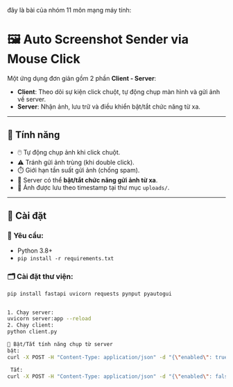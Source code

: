 đây là bài của nhóm 11 môn mạng máy tính: 

# 🖼️ Auto Screenshot Sender via Mouse Click

Một ứng dụng đơn giản gồm 2 phần **Client - Server**:

- **Client**: Theo dõi sự kiện click chuột, tự động chụp màn hình và gửi ảnh về server.
- **Server**: Nhận ảnh, lưu trữ và điều khiển bật/tắt chức năng từ xa.

---

## 🧩 Tính năng

- 🖱️ Tự động chụp ảnh khi click chuột.
- ⚠️ Tránh gửi ảnh trùng (khi double click).
- ⏱️ Giới hạn tần suất gửi ảnh (chống spam).
- 🔁 Server có thể **bật/tắt chức năng gửi ảnh từ xa**.
- 💾 Ảnh được lưu theo timestamp tại thư mục `uploads/`.

---

## 🚀 Cài đặt

### 📌 Yêu cầu:

- Python 3.8+
- `pip install -r requirements.txt`

### 🗂️ Cài đặt thư viện:

```bash
pip install fastapi uvicorn requests pynput pyautogui


1. Chạy server:
uvicorn server:app --reload
2. Chạy client:
python client.py

🔧 Bật/Tắt tính năng chụp từ server
bật:
curl -X POST -H "Content-Type: application/json" -d "{\"enabled\": true}" http://127.0.0.1:8000/toggle

 Tắt:
curl -X POST -H "Content-Type: application/json" -d "{\"enabled\": false}" http://127.0.0.1:8000/toggle

